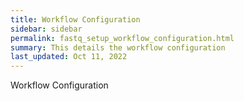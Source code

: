 ```yaml
---
title: Workflow Configuration
sidebar: sidebar
permalink: fastq_setup_workflow_configuration.html
summary: This details the workflow configuration
last_updated: Oct 11, 2022
---
```


Workflow Configuration
